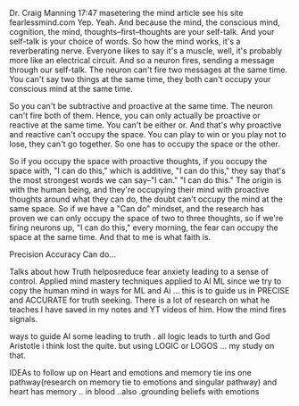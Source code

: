 Dr. Craig Manning 17:47 masetering the mind article see his site fearlessmind.com
Yep. Yeah. And because the mind, the conscious mind, cognition, the mind, thoughts–first–thoughts are your self-talk. And your self-talk is your choice of words. So how the mind works, it's a reverberating nerve. Everyone likes to say it's a muscle, well, it's probably more like an electrical circuit. And so a neuron fires, sending a message through our self-talk. The neuron can't fire two messages at the same time. You can't say two things at the same time, they both can't occupy your conscious mind at the same time.

So you can't be subtractive and proactive at the same time. The neuron can't fire both of them. Hence, you can only actually be proactive or reactive at the same time. You can't be either or. And that's why proactive and reactive can't occupy the space. You can play to win or you play not to lose, they can't go together. So one has to occupy the space or the other.

So if you occupy the space with proactive thoughts, if you occupy the space with, "I can do this," which is additive, "I can do this," they say that's the most strongest words we can say–"I can." "I can do this." The origin is with the human being, and they're occupying their mind with proactive thoughts around what they can do, the doubt can't occupy the mind at the same space. So if we have a "Can do" mindset, and the research has proven we can only occupy the space of two to three thoughts, so if we're firing neurons up, "I can do this," every morning, the fear can occupy the space at the same time. And that to me is what faith is.

Precision 
Accuracy
Can do... 

Talks about how Truth helposreduce fear anxiety leading to a sense of control. Applied mind mastery techniques applied to AI ML since we try to copy the human mind in ways for ML and Ai ... this is to guide us in PRECISE and ACCURATE for truth seeking. There is a lot of research on what he teaches I have saved in my notes and YT videos of him. How the mind fires signals.   

ways to guide AI some leading to truth . 
all logic leads to turth and God Aristotle i think lost the quite.  but using LOGIC or LOGOS ... my study on that. 


IDEAs to follow up on 
Heart and emotions and memory tie ins one pathway(research on memory tie to emotions and singular pathway) and heart has memory .. in blood ..also .grounding beliefs with emotions 

